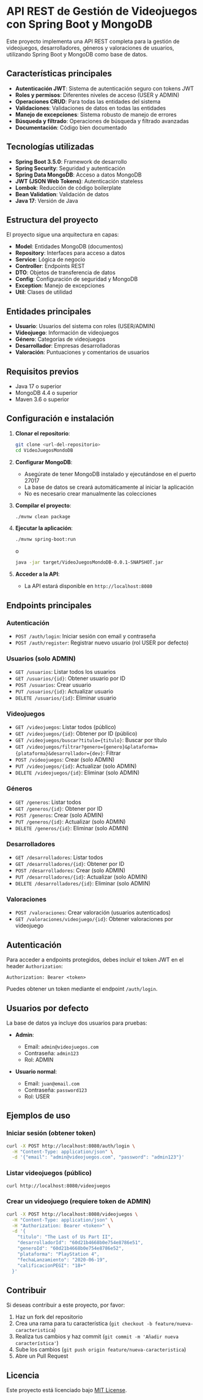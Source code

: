 # API REST de Gestión de Videojuegos con Spring Boot y MongoDB

Este proyecto implementa una API REST completa para la gestión de videojuegos, desarrolladores, géneros y valoraciones de usuarios, utilizando Spring Boot y MongoDB como base de datos.

## Características principales

- **Autenticación JWT**: Sistema de autenticación seguro con tokens JWT
- **Roles y permisos**: Diferentes niveles de acceso (USER y ADMIN)
- **Operaciones CRUD**: Para todas las entidades del sistema
- **Validaciones**: Validaciones de datos en todas las entidades
- **Manejo de excepciones**: Sistema robusto de manejo de errores
- **Búsqueda y filtrado**: Operaciones de búsqueda y filtrado avanzadas
- **Documentación**: Código bien documentado

## Tecnologías utilizadas

- **Spring Boot 3.5.0**: Framework de desarrollo
- **Spring Security**: Seguridad y autenticación
- **Spring Data MongoDB**: Acceso a datos MongoDB
- **JWT (JSON Web Tokens)**: Autenticación stateless
- **Lombok**: Reducción de código boilerplate
- **Bean Validation**: Validación de datos
- **Java 17**: Versión de Java

## Estructura del proyecto

El proyecto sigue una arquitectura en capas:

- **Model**: Entidades MongoDB (documentos)
- **Repository**: Interfaces para acceso a datos
- **Service**: Lógica de negocio
- **Controller**: Endpoints REST
- **DTO**: Objetos de transferencia de datos
- **Config**: Configuración de seguridad y MongoDB
- **Exception**: Manejo de excepciones
- **Util**: Clases de utilidad

## Entidades principales

- **Usuario**: Usuarios del sistema con roles (USER/ADMIN)
- **Videojuego**: Información de videojuegos
- **Género**: Categorías de videojuegos
- **Desarrollador**: Empresas desarrolladoras
- **Valoración**: Puntuaciones y comentarios de usuarios

## Requisitos previos

- Java 17 o superior
- MongoDB 4.4 o superior
- Maven 3.6 o superior

## Configuración e instalación

1. **Clonar el repositorio**:
   ```bash
   git clone <url-del-repositorio>
   cd VideoJuegosMondoDB
   ```

2. **Configurar MongoDB**:
   - Asegúrate de tener MongoDB instalado y ejecutándose en el puerto 27017
   - La base de datos se creará automáticamente al iniciar la aplicación
   - No es necesario crear manualmente las colecciones

3. **Compilar el proyecto**:
   ```bash
   ./mvnw clean package
   ```

4. **Ejecutar la aplicación**:
   ```bash
   ./mvnw spring-boot:run
   ```
   
   o

   ```bash
   java -jar target/VideoJuegosMondoDB-0.0.1-SNAPSHOT.jar
   ```

5. **Acceder a la API**:
   - La API estará disponible en `http://localhost:8080`

## Endpoints principales

### Autenticación

- `POST /auth/login`: Iniciar sesión con email y contraseña
- `POST /auth/register`: Registrar nuevo usuario (rol USER por defecto)

### Usuarios (solo ADMIN)

- `GET /usuarios`: Listar todos los usuarios
- `GET /usuarios/{id}`: Obtener usuario por ID
- `POST /usuarios`: Crear usuario
- `PUT /usuarios/{id}`: Actualizar usuario
- `DELETE /usuarios/{id}`: Eliminar usuario

### Videojuegos

- `GET /videojuegos`: Listar todos (público)
- `GET /videojuegos/{id}`: Obtener por ID (público)
- `GET /videojuegos/buscar?titulo={titulo}`: Buscar por título
- `GET /videojuegos/filtrar?genero={genero}&plataforma={plataforma}&desarrollador={dev}`: Filtrar
- `POST /videojuegos`: Crear (solo ADMIN)
- `PUT /videojuegos/{id}`: Actualizar (solo ADMIN)
- `DELETE /videojuegos/{id}`: Eliminar (solo ADMIN)

### Géneros

- `GET /generos`: Listar todos
- `GET /generos/{id}`: Obtener por ID
- `POST /generos`: Crear (solo ADMIN)
- `PUT /generos/{id}`: Actualizar (solo ADMIN)
- `DELETE /generos/{id}`: Eliminar (solo ADMIN)

### Desarrolladores

- `GET /desarrolladores`: Listar todos
- `GET /desarrolladores/{id}`: Obtener por ID
- `POST /desarrolladores`: Crear (solo ADMIN)
- `PUT /desarrolladores/{id}`: Actualizar (solo ADMIN)
- `DELETE /desarrolladores/{id}`: Eliminar (solo ADMIN)

### Valoraciones

- `POST /valoraciones`: Crear valoración (usuarios autenticados)
- `GET /valoraciones/videojuego/{id}`: Obtener valoraciones por videojuego

## Autenticación

Para acceder a endpoints protegidos, debes incluir el token JWT en el header `Authorization`:

```
Authorization: Bearer <token>
```

Puedes obtener un token mediante el endpoint `/auth/login`.

## Usuarios por defecto

La base de datos ya incluye dos usuarios para pruebas:

- **Admin**: 
  - Email: `admin@videojuegos.com`
  - Contraseña: `admin123`
  - Rol: ADMIN

- **Usuario normal**:
  - Email: `juan@email.com`
  - Contraseña: `password123`
  - Rol: USER

## Ejemplos de uso

### Iniciar sesión (obtener token)

```bash
curl -X POST http://localhost:8080/auth/login \
  -H "Content-Type: application/json" \
  -d '{"email": "admin@videojuegos.com", "password": "admin123"}'
```

### Listar videojuegos (público)

```bash
curl http://localhost:8080/videojuegos
```

### Crear un videojuego (requiere token de ADMIN)

```bash
curl -X POST http://localhost:8080/videojuegos \
  -H "Content-Type: application/json" \
  -H "Authorization: Bearer <token>" \
  -d '{
    "titulo": "The Last of Us Part II",
    "desarrolladorId": "60d21b4668b0e754e8786e51",
    "generoId": "60d21b4668b0e754e8786e52",
    "plataforma": "PlayStation 4",
    "fechaLanzamiento": "2020-06-19",
    "calificacionPEGI": "18+"
  }'
```

## Contribuir

Si deseas contribuir a este proyecto, por favor:

1. Haz un fork del repositorio
2. Crea una rama para tu característica (`git checkout -b feature/nueva-caracteristica`)
3. Realiza tus cambios y haz commit (`git commit -m 'Añadir nueva característica'`)
4. Sube los cambios (`git push origin feature/nueva-caracteristica`)
5. Abre un Pull Request

## Licencia

Este proyecto está licenciado bajo [MIT License](LICENSE).